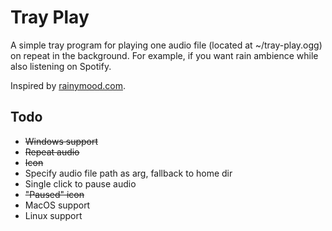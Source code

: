 # Tray Play

A simple tray program for playing one audio file (located at ~/tray-play.ogg) on repeat in the background. For example, if you want rain ambience while also listening on Spotify.

Inspired by [rainymood.com](rainymood.com).

## Todo

- ~~Windows support~~
- ~~Repeat audio~~
- ~~Icon~~
- Specify audio file path as arg, fallback to home dir
- Single click to pause audio
- ~~"Paused" icon~~
- MacOS support
- Linux support
